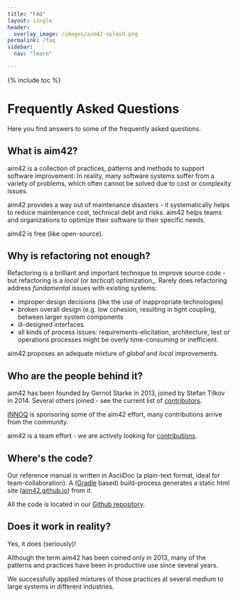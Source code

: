 ```yaml
---
title: "FAQ"
layout: single
header:
  overlay_image: /images/aim42-splash.png
permalink: /faq
sidebar:
  nav: "learn"

---
```


{% include toc %}

# Frequently Asked Questions

Here you find answers to some of the frequently asked questions.


## What is aim42?
aim42 is a collection of practices, patterns and methods to support software improvement: In reality, many software systems suffer from a variety of problems, which often cannot be solved due to cost or complexity issues.

aim42 provides a way out of maintenance disasters - it systematically helps to reduce maintenance cost, technical debt and risks. aim42 helps teams and organizations to optimize their software to their specific needs.

aim42 is free (like open-source).

## Why is refactoring not enough?
Refactoring is a brilliant and important technique to improve source code -
but refactoring is a _local_ (or _tactical_) optimization_. Rarely does refactoring
address _fundamental_ issues with existing systems:

* improper design decisions (like the use of inappropriate technologies)
* broken overall design (e.g. low cohesion, resulting in tight coupling, between larger system components
* ill-designed interfaces
* all kinds of process issues: requirements-elicitation, architecture, test or operations
processes might be overly time-consuming or inefficient.

aim42 proposes an adequate mixture of _global_ and _local_ improvements.  


## Who are the people behind it?
aim42 has been founded by Gernot Starke in 2013, joined by Stefan Tilkov in 2014.
Several others joined - see the current list of [contributors](https://github.com/aim42/aim42/graphs/contributors).

[INNOQ](https://innoq.com) is sponsoring some of the aim42 effort, many contributions
arrive from the community.

aim42 is a team effort - we are actively looking for [contributions](/contribute).

## Where's the code?
Our reference manual is written in AsciiDoc (a plain-text format, ideal for team-collaboration). A ([Gradle](https://gradle.org)
based) build-process generates a static html site ([aim42.github.io](/http://aim42.github.io)) from it.

All the code is located in our [Github repository](https://github.com/aim42/aim42).

## Does it work in reality?
Yes, it does (seriously)!

Although the term aim42 has been coined only in 2013, many of the patterns and practices have been in productive use since several years.

We successfully applied mixtures of those practices at several medium to large systems in different industries.
